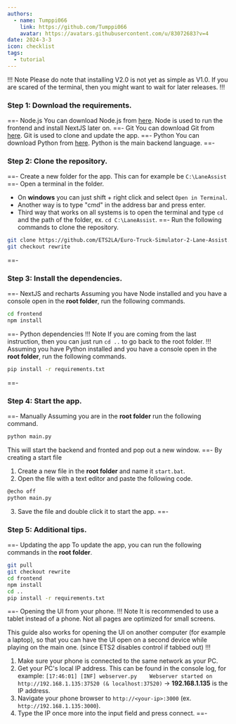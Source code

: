 ```yaml
---
authors: 
  - name: Tumppi066
    link: https://github.com/Tumppi066
    avatar: https://avatars.githubusercontent.com/u/83072683?v=4
date: 2024-3-3
icon: checklist
tags: 
  - tutorial
---
```


!!! Note
Please do note that installing V2.0 is not yet as simple as V1.0. 
If you are scared of the terminal, then you might want to wait for later releases.
!!!

### Step 1: Download the requirements.
==- Node.js
You can download Node.js from [here](https://nodejs.org/en/download/prebuilt-binaries/). Node is used to run the frontend and install NextJS later on.
==- Git
You can download Git from [here](https://git-scm.com/downloads). Git is used to clone and update the app.
==- Python
You can download Python from [here](https://www.python.org/downloads/). Python is the main backend language.
==-

### Step 2: Clone the repository.
==- Create a new folder for the app.
This can for example be `C:\LaneAssist`
==- Open a terminal in the folder.
- On **windows** you can just shift + right click and select `Open in Terminal`.
- Another way is to type "cmd" in the address bar and press enter.
- Third way that works on all systems is to open the terminal and type `cd ` and the path of the folder, ex. `cd C:\LaneAssist`.
==- Run the following commands to clone the repository.
```bash
git clone https://github.com/ETS2LA/Euro-Truck-Simulator-2-Lane-Assist.git .
git checkout rewrite
```
==-
### Step 3: Install the dependencies.
==- NextJS and recharts
Assuming you have Node installed and you have a console open in the **root folder**, run the following commands.
```bash
cd frontend
npm install
```
==- Python dependencies
!!! Note
If you are coming from the last instruction, then you can just run `cd ..` to go back to the root folder.
!!!
Assuming you have Python installed and you have a console open in the **root folder**, run the following commands.
```bash
pip install -r requirements.txt
```
==-
### Step 4: Start the app.
==- Manually
Assuming you are in the **root folder** run the following command.
```bash
python main.py
```
This will start the backend and fronted and pop out a new window.
==- By creating a start file
1. Create a new file in the **root folder** and name it `start.bat`.
2. Open the file with a text editor and paste the following code.
```bash
@echo off
python main.py
```
3. Save the file and double click it to start the app.
==-
### Step 5: Additional tips.
==- Updating the app
To update the app, you can run the following commands in the **root folder**.
```bash
git pull
git checkout rewrite
cd frontend
npm install
cd ..
pip install -r requirements.txt
```
==- Opening the UI from your phone.
!!! Note
It is recommended to use a tablet instead of a phone. Not all pages are optimized for small screens.

This guide also works for opening the UI on another computer (for example a laptop), so that you can have the UI open on a second device while playing on the main one. (since ETS2 disables control if tabbed out)
!!!
1. Make sure your phone is connected to the same network as your PC.
2. Get your PC's local IP address. This can be found in the console log, for example: 
`[17:46:01] [INF] webserver.py    Webserver started on http://192.168.1.135:37520 (& localhost:37520)` 
-> **192.168.1.135** is the IP address.
1. Navigate your phone browser to `http://<your-ip>:3000` (ex. `http://192.168.1.135:3000`).
2. Type the IP once more into the input field and press connect.
==-